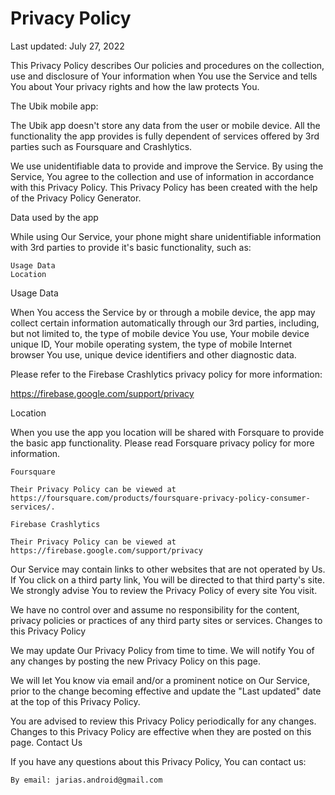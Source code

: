 
# Privacy Policy

Last updated: July 27, 2022

This Privacy Policy describes Our policies and procedures on the collection, use and disclosure of Your information when You use the Service and tells You about Your privacy rights and how the law protects You.

The Ubik mobile app:

The Ubik app doesn't store any data from the user or mobile device. All the functionality the app provides is fully dependent of services offered by 3rd parties such as Foursquare and Crashlytics.

We use unidentifiable data to provide and improve the Service. By using the Service, You agree to the collection and use of information in accordance with this Privacy Policy. This Privacy Policy has been created with the help of the Privacy Policy Generator.


Data used by the app

While using Our Service, your phone might share unidentifiable information with 3rd parties to provide it's basic functionality, such as:

    Usage Data
    Location

Usage Data


When You access the Service by or through a mobile device, the app may collect certain information automatically through our 3rd parties, including, but not limited to, the type of mobile device You use, Your mobile device unique ID, Your mobile operating system, the type of mobile Internet browser You use, unique device identifiers and other diagnostic data. 

Please refer to the Firebase Crashlytics privacy policy for more information:

https://firebase.google.com/support/privacy

Location

When you use the app you location will be shared with Forsquare to provide the basic app functionality. Please read Forsquare privacy policy for more information.


    Foursquare

    Their Privacy Policy can be viewed at https://foursquare.com/products/foursquare-privacy-policy-consumer-services/.
    
    Firebase Crashlytics
    
    Their Privacy Policy can be viewed at https://firebase.google.com/support/privacy


Our Service may contain links to other websites that are not operated by Us. If You click on a third party link, You will be directed to that third party's site. We strongly advise You to review the Privacy Policy of every site You visit.

We have no control over and assume no responsibility for the content, privacy policies or practices of any third party sites or services.
Changes to this Privacy Policy

We may update Our Privacy Policy from time to time. We will notify You of any changes by posting the new Privacy Policy on this page.

We will let You know via email and/or a prominent notice on Our Service, prior to the change becoming effective and update the "Last updated" date at the top of this Privacy Policy.

You are advised to review this Privacy Policy periodically for any changes. Changes to this Privacy Policy are effective when they are posted on this page.
Contact Us

If you have any questions about this Privacy Policy, You can contact us:

    By email: jarias.android@gmail.com


